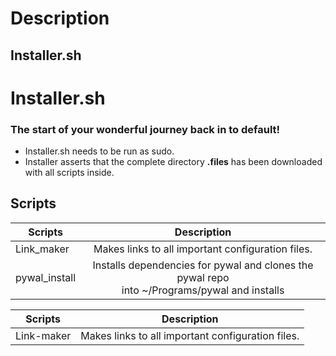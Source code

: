 # Description
## Installer.sh
# Installer.sh
### The start of your wonderful journey back in to default! 

* Installer.sh needs to be run as sudo.
* Installer asserts that the complete directory **.files** has been downloaded with all scripts inside.


## Scripts

| Scripts       | Description   | 
| ------------- |:-------------:| 
| Link_maker      | Makes links to all important configuration files. | 
| pywal_install | Installs dependencies for pywal and clones the pywal repo <br> into ~/Programs/pywal and installs | 

| Scripts       | Description   | 
| ------------- |:-------------:| 
| Link-maker      | Makes links to all important configuration files. | 
